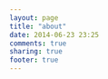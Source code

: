 ```yaml
---
layout: page
title: "about"
date: 2014-06-23 23:25
comments: true
sharing: true
footer: true
---
```


